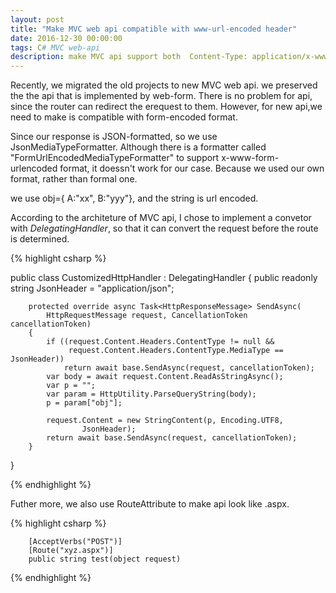 ```yaml
---
layout: post
title: "Make MVC web api compatible with www-url-encoded header"
date: 2016-12-30 00:00:00
tags: C# MVC web-api
description: make MVC api support both  Content-Type: application/x-www-form-urlencoded or application/JSON
---
```


Recently, we migrated the old projects to new MVC web api. we preserved the the api that is implemented by web-form. There is no problem for api, since the router can redirect the erequest to them. However, for new api,we need to make is compatible with form-encoded format.

Since our response is JSON-formatted, so we use JsonMediaTypeFormatter. Although there is a formatter called "FormUrlEncodedMediaTypeFormatter" to support x-www-form-urlencoded format, it doessn't work for our case. Because we used our own format, rather than formal one.

we use obj={ A:"xx", B:"yyy"}, and the string is url encoded. 

According to the architeture of MVC api, I chose to implement a convetor with *DelegatingHandler*, so that it can convert the request before the route is determined.

{% highlight csharp %}

public class CustomizedHttpHandler : DelegatingHandler
{
        public readonly string JsonHeader = "application/json";

        protected override async Task<HttpResponseMessage> SendAsync(
            HttpRequestMessage request, CancellationToken cancellationToken)
        {
            if ((request.Content.Headers.ContentType != null &&
                 request.Content.Headers.ContentType.MediaType == JsonHeader))
                return await base.SendAsync(request, cancellationToken);
            var body = await request.Content.ReadAsStringAsync();
            var p = "";
            var param = HttpUtility.ParseQueryString(body);
            p = param["obj"];
            
            request.Content = new StringContent(p, Encoding.UTF8,
                    JsonHeader);
            return await base.SendAsync(request, cancellationToken);
        }

}

{% endhighlight %}

Futher more, we also use RouteAttribute to make api look like .aspx.

{% highlight csharp %}

        [AcceptVerbs("POST")]
        [Route("xyz.aspx")]
        public string test(object request)
        
{% endhighlight %}

